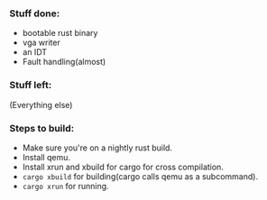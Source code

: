 ### Stuff done:
* bootable rust binary
* vga writer
* an IDT
* Fault handling(almost)

### Stuff left:
(Everything else)

### Steps to build:
* Make sure you're on a nightly rust build.
* Install qemu.
* Install xrun and xbuild for cargo for cross compilation.
* `cargo xbuild` for building(cargo calls qemu as a subcommand).
* `cargo xrun` for running.
